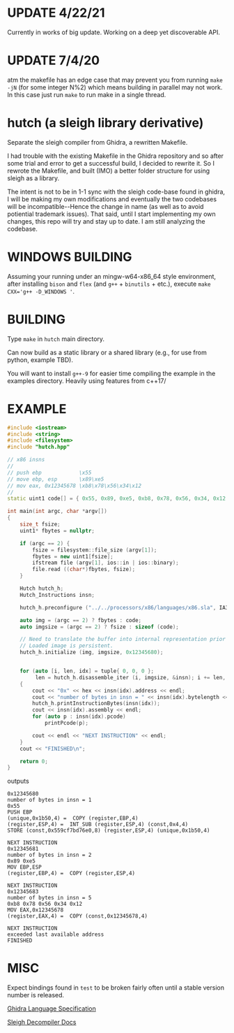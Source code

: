 # UPDATE 4/22/21
Currently in works of big update. Working on a deep yet discoverable API. 

# UPDATE 7/4/20
atm the makefile has an edge case that may prevent you from running `make -jN` (for some integer N%2) which means building in parallel may not work. In this case just run `make` to run make in a single thread.

# hutch (a sleigh library derivative)
Separate the sleigh compiler from Ghidra, a rewritten Makefile.

I had trouble with the existing Makefile in the Ghidra repository and so after
some trial and error to get a successful build, I decided to rewrite it. So I
rewrote the Makefile, and built (IMO) a better folder structure for using sleigh
as a library.

The intent is not to be in 1-1 sync with the sleigh code-base found in ghidra, I
will be making my own modifications and eventually the two codebases will be
incompatible--Hence the change in name (as well as to avoid potiential trademark
issues). That said, until I start implementing my own changes, this repo will
try and stay up to date. I am still analyzing the codebase.

# WINDOWS BUILDING
Assuming your running under an mingw-w64-x86_64 style environment, after
installing `bison` and `flex` (and `g++` + `binutils` + etc.), execute `make
CXX='g++ -D_WINDOWS '`.


# BUILDING

Type `make` in `hutch` main directory.

Can now build as a static library or a shared library (e.g., for use from
python, example TBD).

You will want to install `g++-9` for easier time compiling the example in the
examples directory. Heavily using features from c++17/

# EXAMPLE
```c++
#include <iostream>
#include <string>
#include <filesystem>
#include "hutch.hpp"

// x86 insns
//
// push ebp            \x55
// move ebp, esp       \x89\xe5
// mov eax, 0x12345678 \xb8\x78\x56\x34\x12
//
static uint1 code[] = { 0x55, 0x89, 0xe5, 0xb8, 0x78, 0x56, 0x34, 0x12 };

int main(int argc, char *argv[])
{
    size_t fsize;
    uint1* fbytes = nullptr;

    if (argc == 2) {
        fsize = filesystem::file_size (argv[1]);
        fbytes = new uint1[fsize];
        ifstream file (argv[1], ios::in | ios::binary);
        file.read ((char*)fbytes, fsize);
    }

    Hutch hutch_h;
    Hutch_Instructions insn;

    hutch_h.preconfigure ("../../processors/x86/languages/x86.sla", IA32);

    auto img = (argc == 2) ? fbytes : code;
    auto imgsize = (argc == 2) ? fsize : sizeof (code);

    // Need to translate the buffer into internal representation prior to use.
    // Loaded image is persistent.
    hutch_h.initialize (img, imgsize, 0x12345680);


    for (auto [i, len, idx] = tuple{ 0, 0, 0 };
         len = hutch_h.disassemble_iter (i, imgsize, &insn); i += len, ++idx)
    {
        cout << "0x" << hex << insn(idx).address << endl;
        cout << "number of bytes in insn = " << insn(idx).bytelength << endl;
        hutch_h.printInstructionBytes(insn(idx));
        cout << insn(idx).assembly << endl;
        for (auto p : insn(idx).pcode)
            printPcode(p);

        cout << endl << "NEXT INSTRUCTION" << endl;
    }
    cout << "FINISHED\n";

    return 0;
}
```
outputs

```
0x12345680
number of bytes in insn = 1
0x55 
PUSH EBP
(unique,0x1b50,4) =  COPY (register,EBP,4)
(register,ESP,4) =  INT_SUB (register,ESP,4) (const,0x4,4)
STORE (const,0x559cf7bd76e0,8) (register,ESP,4) (unique,0x1b50,4)

NEXT INSTRUCTION
0x12345681
number of bytes in insn = 2
0x89 0xe5 
MOV EBP,ESP
(register,EBP,4) =  COPY (register,ESP,4)

NEXT INSTRUCTION
0x12345683
number of bytes in insn = 5
0xb8 0x78 0x56 0x34 0x12 
MOV EAX,0x12345678
(register,EAX,4) =  COPY (const,0x12345678,4)

NEXT INSTRUCTION
exceeded last available address
FINISHED
```
# MISC
Expect bindings found in `test` to be broken fairly often until a stable version number is released.

[Ghidra Language Specification](https://ghidra.re/courses/languages/index.html)

[Sleigh Decompiler Docs](https://ghidra-decompiler-docs.netlify.com/)
